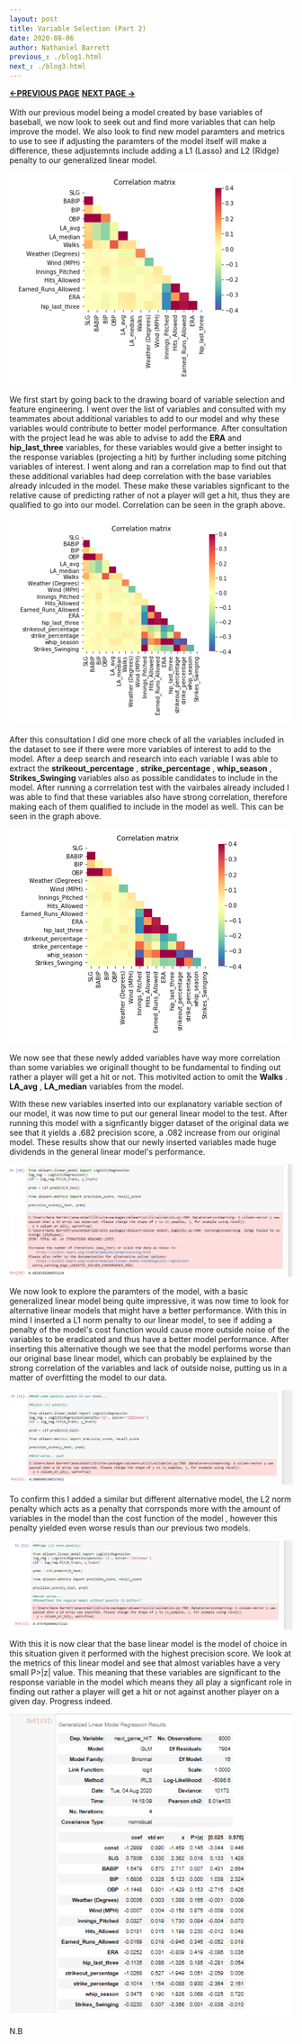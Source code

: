 ```yaml
---
layout: post
title: Variable Selection (Part 2)
date: 2020-08-06
author: Nathaniel Barrett
previous_: ./blog1.html
next_: ./blog3.html
---
```

**[<-PREVIOUS PAGE]({{page.previous_}} "previous")** **[NEXT PAGE ->]({{page.next_}} "next")** <br><br>
With our previous model being a model created by base variables of baseball, we now look to seek out and find more variables that can help improve the model. We also look to find new model paramters and metrics to use to see if adjusting the paramters of the model itself will make a difference, these adjustemnts include adding a L1 (Lasso) and L2 (Ridge) penalty to our generalized linear model.


![first correlation](./images/Capture30.PNG "a")

We first start by going back to the drawing board of variable selection and feature engineering. I went over the list of variables and consulted with my teammates about additional variables to add to our model and why these variables would contribute to better model performance. After consultation with the project lead he was able to advise to add the **ERA** and **hip_last_three** variables, for these variables would give a better insight to the response variables (projecting a hit) by further including some pitching variables of interest. I went along and ran a correlation map to find out that these additional variables had deep correlation with the base variables already inlcuded in the model. These make these variables signficant to the relative cause of predicting rather of not a player will get a hit, thus they are qualified to go into our model. Correlation can be seen in the graph above. 

![second correlation](./images/Capture31.PNG "a1")

After this consultation I did one more check of all the variables included in the dataset to see if there were more variables of interest to add to the model. After a deep search and research into each variable I was able to extract the **strikeout_percentage** , **strike_percentage** , **whip_season** , **Strikes_Swinging** variables also as possible candidates to include in the model. After running a corrrelation test with the vairbales already included I was able to find that these variables also have strong correlation, therefore making each of them qualified to include in the model as well. This can be seen in the graph above. 


![third correlation](./images/Capture32.PNG "b")

We now see that these newly added variables have way more correlation than some variables we originall thought to be fundamental to finding out rather a player will get a hit or not. This motivited action to omit the **Walks** . **LA_avg** , **LA_median** variables from the model. 


With these new variables inserted into our explanatory variable section of our model, it was now time to put our general linear model to the test. After running this model with a signficantly bigger dataset of the original data we see that it yields a .682 precision score, a .082 increase from our original model. These results show that our newly inserted variables made huge dividends in the general linear model's performance. 

![third correlation](./images/Capture33.PNG "c")

We now look to explore the paramters of the model, with a basic generalized linear model being quite impressive, it was now time to look for alternative linear models that might have a better performance. With this in mind I inserted a L1 norm penalty to our linear model, to see if adding a penalty of the model's cost function would cause more outside noise of the variables to be eradicated and thus have a better model performance. After inserting this alternative though we see that the model performs worse than our original base linear model, which can probably be explained by the strong correlation of the variables and lack of outside noise, putting us in a matter of overfitting the model to our data.

![third correlation](./images/Capture34.PNG "d")

To confirm this I added a similar but different alternative model, the L2 norm penalty which acts as a penalty that corrsponds more with the amount of variables in the model than the cost function of the model , however this penalty yielded even worse resuls than our previous two models.

![third correlation](./images/Capture35.PNG "e")

With this it is now clear that the base linear model is the model of choice in this situation given it performed with the highest precision score. We look at the metrics of this linear model and see that almost variables have a very small P>|z| value. This meaning that these variables are significant to the response variable in the model which means they all play a signficant role in finding out rather a player will get a hit or not against another player on a given day. Progress indeed.  

![third correlation](./images/Capture36.PNG "f")

N.B
